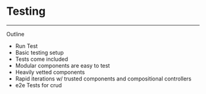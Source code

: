 # Testing

---

Outline

- Run Test
- Basic testing setup
- Tests come included
- Modular components are easy to test
- Heavily vetted components
- Rapid iterations w/ trusted components and compositional controllers
- e2e Tests for crud

